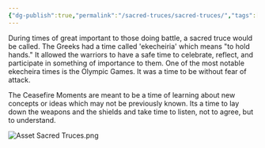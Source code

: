 ```yaml
---
{"dg-publish":true,"permalink":"/sacred-truces/sacred-truces/","tags":["#home","#SacredTruces"]}
---
```



During times of great important to those doing battle, a sacred truce would be called. The Greeks had a time called 'ekecheiria' which means "to hold hands." It allowed the warriors to have a safe time to celebrate, reflect, and participate in something of importance to them. One of the most notable ekecheira times is the Olympic Games. It was a time to be without fear of attack. 

The Ceasefire Moments are meant to be a time of learning about new concepts or ideas which may not be previously known. Its a time to lay down the weapons and the shields and take time to listen, not to agree, but to understand.

![Asset Sacred Truces.png](/img/user/Assets/attachments/Asset%20Sacred%20Truces.png)